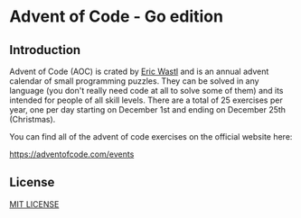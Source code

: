 # Advent of Code - Go edition

## Introduction

Advent of Code (AOC) is crated by [Eric Wastl](http://was.tl/) and is an
annual advent calendar of small programming puzzles. They can be solved
in any language (you don't really need code at all to solve some of them)
and its intended for people of all skill levels. There are a total of
25 exercises per year, one per day starting on December 1st and ending on
December 25th (Christmas).

You can find all of the advent of code exercises on the official website
here:

<https://adventofcode.com/events>

## License

[MIT LICENSE](./LICENSE)
